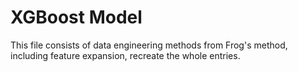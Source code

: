 # XGBoost Model

This file consists of data engineering methods from Frog's method, including feature expansion, recreate the whole entries.

